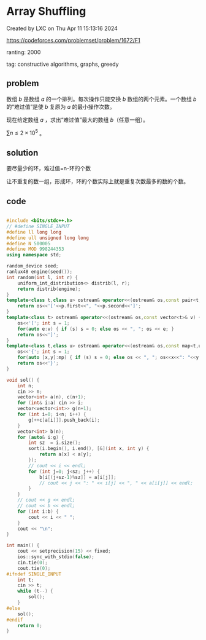 # Array Shuffling

Created by LXC on Thu Apr 11 15:13:16 2024

https://codeforces.com/problemset/problem/1672/F1

ranting: 2000

tag: constructive algorithms, graphs, greedy

## problem

数组 $b$ 是数组 $a$ 的一个排列。每次操作只能交换 $b$ 数组的两个元素。一个数组 $b$ 的“难过值”是使 $b$ 复原为 $a$ 的最小操作次数。

现在给定数组 $a$ ，求出“难过值”最大的数组 $b$（任意一组）。

$\sum n \leq 2\times 10^5$ 。

## solution


要尽量少的环，难过值=n-环的个数

让不重复的数一组，形成环，环的个数实际上就是重复次数最多的数的个数。


## code

``` cpp

#include <bits/stdc++.h>
// #define SINGLE_INPUT
#define ll long long
#define ull unsigned long long
#define N 500005
#define MOD 998244353
using namespace std;

random_device seed;
ranlux48 engine(seed());
int random(int l, int r) {
    uniform_int_distribution<> distrib(l, r);
    return distrib(engine);
}
template<class t,class u> ostream& operator<<(ostream& os,const pair<t,u>& p) {
    return os<<'['<<p.first<<", "<<p.second<<']';
}
template<class t> ostream& operator<<(ostream& os,const vector<t>& v) {
    os<<'['; int s = 1;
    for(auto e:v) { if (s) s = 0; else os << ", "; os << e; }
    return os<<']';
}
template<class t,class u> ostream& operator<<(ostream& os,const map<t,u>& mp){
    os<<'{'; int s = 1;
    for(auto [x,y]:mp) { if (s) s = 0; else os << ", "; os<<x<<": "<<y; }
    return os<<'}';
}

void sol() {
    int n;
    cin >> n; 
    vector<int> a(n), c(n+1);
    for (int& i:a) cin >> i;
    vector<vector<int>> g(n+1);
    for (int i=0; i<n; i++) {
        g[++c[a[i]]].push_back(i);
    }
    vector<int> b(n);
    for (auto& i:g) {
        int sz  = i.size();
        sort(i.begin(), i.end(), [&](int x, int y) {
            return a[x] < a[y]; 
        });
        // cout << i << endl;
        for (int j=0; j<sz; j++) {
            b[i[(j+sz-1)%sz]] = a[i[j]];
            // cout << j << ": " << i[j] << ", " << a[i[j]] << endl;
        }
    }
    // cout << g << endl;
    // cout << b << endl;
    for (int i:b) {
        cout << i << " ";
    }
    cout << "\n";
}

int main() {
    cout << setprecision(15) << fixed;
    ios::sync_with_stdio(false);
    cin.tie(0);
    cout.tie(0);
#ifndef SINGLE_INPUT
    int t;
    cin >> t;
    while (t--) {
        sol();
    }
#else
    sol();
#endif
    return 0;
}
```
